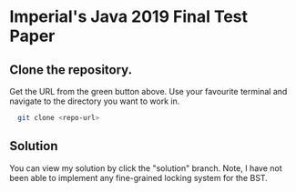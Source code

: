 # Imperial's Java 2019 Final Test Paper

## Clone the repository.

Get the URL from the green button above. Use your favourite terminal and navigate to the directory you want to work in.

```bash
  git clone <repo-url>
```

## Solution

You can view my solution by click the "solution" branch. Note, I have not been able to implement any fine-grained locking system for the BST.
